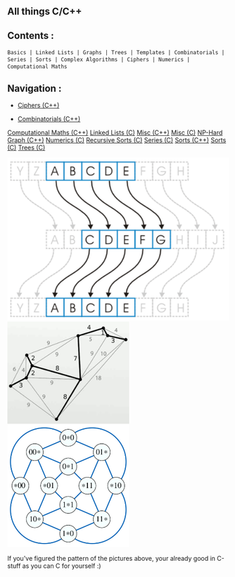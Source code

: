 All things C/C++
--
Contents :
---
```
Basics | Linked Lists | Graphs | Trees | Templates | Combinatorials | Series | Sorts | Complex Algorithms | Ciphers | Numerics | Computational Maths
```
Navigation :
---
* [Ciphers (C++)](https://github.com/Anirban166/C-Codeline/tree/master/Ciphers%20%7C%20C%2B%2B)

- [Combinatorials (C++)](https://github.com/Anirban166/C-Codeline/tree/master/Combinatorials%20%7C%20C%2B%2B)

[Computational Maths (C++)](https://github.com/Anirban166/C-Codeline/tree/master/Computational%20Maths%20%7C%20C%2B%2B)
[Linked Lists (C)](https://github.com/Anirban166/C-Codeline/tree/master/Linked%20Lists%20%7C%20C)
[Misc (C++)](https://github.com/Anirban166/C-Codeline/tree/master/Misc%20%7C%20C%2B%2B)
[Misc (C)](https://github.com/Anirban166/C-Codeline/tree/master/Misc%20%7C%20C)
[NP-Hard Graph (C++)](https://github.com/Anirban166/C-Codeline/tree/master/NP-Hard%20Graph%20%7C%20C%2B%2B)
[Numerics (C)](https://github.com/Anirban166/C-Codeline/tree/master/Numerics%20%7C%20C)
[Recursive Sorts (C)](https://github.com/Anirban166/C-Codeline/tree/master/Recursive%20Sorts%20%7C%20C)
[Series (C)](https://github.com/Anirban166/C-Codeline/tree/master/Series%20%7C%20C)
[Sorts (C++)](https://github.com/Anirban166/C-Codeline/tree/master/Sorts%20%7C%20C%2B%2B)
[Sorts (C)](https://github.com/Anirban166/C-Codeline/tree/master/Sorts%20%7C%20C)
[Trees (C)](https://github.com/Anirban166/C-Codeline/tree/master/Trees%20%7C%20C)

<img src="Images/caesar_cipher.png">
<img src="Images/comb.png" width="55%">
<img src="Images/clique.png" width="55%">

If you've figured the pattern of the pictures above, your already good in C-stuff as you can C for yourself :)


